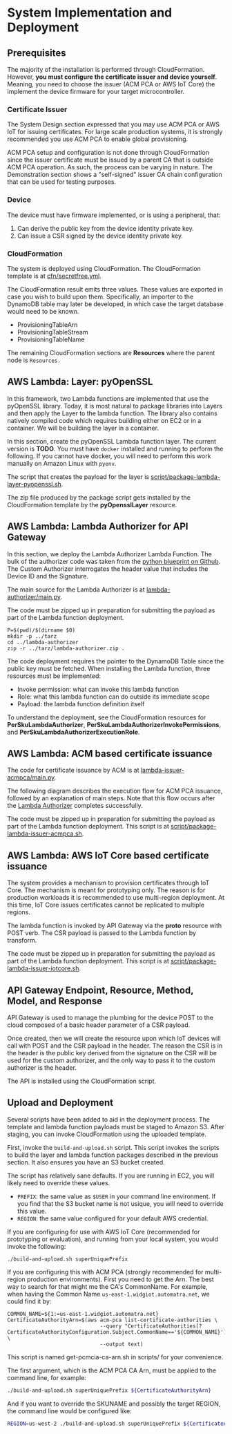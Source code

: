 # System Implementation and Deployment

## Prerequisites

The majority of the installation is performed through
CloudFormation. However, **you must configure the certificate issuer
and device yourself**.  Meaning, you need to choose the issuer (ACM
PCA or AWS IoT Core) the implement the device firmware for your
target microcontroller.

### Certificate Issuer

The System Design section expressed that you may use ACM PCA or
AWS IoT for issuing certificates. For large scale production
systems, it is strongly recommended you use ACM PCA to enable
global provisioning.

ACM PCA setup and configuration is not done through CloudFormation
since the issuer certificate must be issued by a parent CA that is
outside ACM PCA operation. As such, the process can be varying in
nature.  The Demonstration section shows a "self-signed" issuer CA
chain configuration that can be used for testing purposes.

### Device

The device must have firmware implemented, or is using a peripheral, that:

1.  Can derive the public key from the device identity private key.
2.  Can issue a CSR signed by the device identity private key.

### CloudFormation

The system is deployed using CloudFormation. The CloudFormation
template is at [cfn/secretfree.yml](cfn/secretfree.yml).

The CloudFormation result emits three values.  These values are
exported in case you wish to build upon them.  Specifically, an
importer to the DynamoDB table may later be developed, in which
case the target database would need to be known.

- ProvisioningTableArn
- ProvisioningTableStream
- ProvisioningTableName

The remaining CloudFormation sections are **Resources** where the
parent node is `Resources.`

<a id="orgaaaa270"></a>

## AWS Lambda: Layer: pyOpenSSL

In this framework, two Lambda functions are implemented that use
the pyOpenSSL library.  Today, it is most natural to package
libraries into Layers and then apply the Layer to the lambda
function.  The library also contains natively compiled code which
requires building either on EC2 or in a container.  We will be
building the layer in a container.

In this section, create the pyOpenSSL Lambda function layer.  The
current version is **TODO**.  You must have `docker` installed and
running to perform the following. If you cannot have docker, you
will need to perform this work manually on Amazon Linux with
`pyenv`.

The script that creates the payload for the layer is
[script/package-lambda-layer-pyopenssl.sh](script/package-lambda-layer-pyopenssl.sh).

The zip file produced by the package script gets installed by the
CloudFormation template by the **pyOpensslLayer** resource.

<a id="org6e7346b"></a>

## AWS Lambda: Lambda Authorizer for API Gateway

In this section, we deploy the Lambda Authorizer Lambda Function.  The
bulk of the authorizer code was taken from the [python blueprint on
Github](https://github.com/awslabs/aws-apigateway-lambda-authorizer-blueprints/blob/master/blueprints/python/api-gateway-authorizer-python.py). The
Custom Authorizer interrogates the header value that includes the
Device ID and the Signature.

The main source for the Lambda Authorizer is at [lambda-authorizer/main.py](lambda-authorizer/main.py).

The code must be zipped up in preparation for submitting the
payload as part of the Lambda function deployment.

    P=$(pwd)/$(dirname $0)
    mkdir -p ../tarz
    cd ../lambda-authorizer
    zip -r ../tarz/lambda-authorizer.zip .

The code deployment requires the pointer to the DynamoDB Table
since the public key must be fetched.  When installing the Lambda
function, three resources must be implemented:

-   Invoke permission: what can invoke this lambda function
-   Role: what this lambda function can do outside its immediate
    scope
-   Payload: the lambda function definition itself

To understand the deployment, see the CloudFormation resources for
**PerSkuLambdaAuthorizer**,
**PerSkuLambdaAuthorizerInvokePermissions**, and
**PerSkuLambdaAuthorizerExecutionRole**.

<a id="orgb7177d3"></a>

## AWS Lambda: ACM based certificate issuance

The code for certificate issuance by ACM is at
[lambda-issuer-acmpca/main.py](lambda-issuer-acmpca/main.py).

The following diagram describes the execution flow for ACM PCA
issuance, followed by an explanation of main steps. Note that this
flow occurs after the [Lambda
Authorizer](aws-lambda:-lambda-authorizer-for-api-gateway) completes
successfully.

The code must be zipped up in preparation for submitting the
payload as part of the Lambda function deployment.  This script is at
[script/package-lambda-issuer-acmpca.sh](script/package-lambda-issuer-acmpca.sh).

## AWS Lambda: AWS IoT Core based certificate issuance

The system provides a mechanism to provision certificates through IoT
Core.  The mechanism is meant for prototyping only.  The reason is for
production workloads it is recommended to use multi-region
deployment. At this time, IoT Core issues certificates cannot be
replicated to multiple regions.

The lambda function is invoked by API Gateway via the **proto**
resource with POST verb.  The CSR payload is passed to the Lambda
function by transform.

The code must be zipped up in preparation for submitting the payload
as part of the Lambda function deployment.  This script is at
[script/package-lambda-issuer-iotcore.sh](script/package-lambda-issuer-iotcore.sh).

## API Gateway Endpoint, Resource, Method, Model, and Response

API Gateway is used to manage the plumbing for the device POST to
the cloud composed of a basic header parameter of a CSR payload.

Once created, then we will create the resource upon which IoT
devices will call with POST and the CSR payload in the header.  The
reason the CSR is in the header is the public key derived from the
signature on the CSR will be used for the custom authorizer, and the
only way to pass it to the custom authorizer is the header.

The API is installed using the CloudFormation script.

## Upload and Deployment

Several scripts have been added to aid in the deployment process.
The template and lambda function payloads must be staged to Amazon
S3. After staging, you can invoke CloudFormation using the uploaded
template.

First, invoke the `build-and-upload.sh` script.  This script invokes
the scripts to build the layer and lambda function packages
described in the previous section.  It also ensures you have an S3
bucket created.

The script has relatively sane defaults.  If you are running in
EC2, you will likely need to override these values.

-   `PREFIX`: the same value as `$USER` in your command line
    environment.  If you find that the S3 bucket name is not usique,
    you will need to override this value.
-   `REGION`: the same value configured for your default AWS
    credential.

If you are configuring for use with AWS IoT Core (recommended for
prototyping or evaluation), and running from your local system, you
would invoke the following:

    ./build-and-upload.sh superUniquePrefix

If you are configuring this with ACM PCA (strongly recommended for
multi-region production environments).  First you need to get the
Arn.  The best way to search for that might me the CA's
CommonName.  For example, when having the Common Name
`us-east-1.widgiot.automatra.net`, we could find it by:

    COMMON_NAME=${1:=us-east-1.widgiot.automatra.net}
    CertificateAuthorityArn=$(aws acm-pca list-certificate-authorities \
                                  --query "CertificateAuthorities[?CertificateAuthorityConfiguration.Subject.CommonName=='${COMMON_NAME}'].Arn" \
                                  --output text)

This script is named get-pcmcia-ca-arn.sh in scripts/ for your convenience.

The first argument, which is
the ACM PCA CA Arn, must be applied to the command line, for example:

```bash
./build-and-upload.sh superUniquePrefix ${CertificateAuthorityArn}
```

And if you want to override the SKUNAME and possibly the target
REGION, the command line would be configured like:

```bash
REGION=us-west-2 ./build-and-upload.sh superUniquePrefix ${CertificateAuthorityArn}
```
